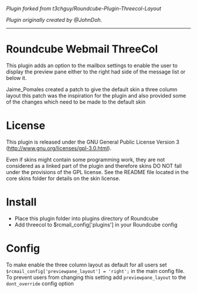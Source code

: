 *Plugin forked from t3chguy/Roundcube-Plugin-Threecol-Layout*

*Plugin originally created by @JohnDoh.*

---

Roundcube Webmail ThreeCol
==========================

This plugin adds an option to the mailbox settings to enable the user to
display the preview pane either to the right had side of the message list or
below it.

Jaime_Pomales created a patch to give the default skin a three column layout
this patch was the inspiration for the plugin and also provided some of the
changes which need to be made to the default skin


License
=======

This plugin is released under the GNU General Public License Version 3
(http://www.gnu.org/licenses/gpl-3.0.html).

Even if skins might contain some programming work, they are not considered
as a linked part of the plugin and therefore skins DO NOT fall under the
provisions of the GPL license. See the README file located in the core skins
folder for details on the skin license.


Install
=======

* Place this plugin folder into plugins directory of Roundcube
* Add threecol to $rcmail_config['plugins'] in your Roundcube config


Config
======

To make enable the three column layout as default for all users set
`$rcmail_config['previewpane_layout'] = 'right';`
in the main config file. To prevent users from changing this setting add
`previewpane_layout` to the `dont_override` config option
